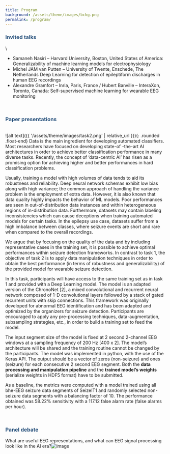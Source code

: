 ```yaml
---
title: Program
background: /assets/theme/images/bckg.png
permalink: /program/
---
```


### **<span style="color:#2B547E">Invited talks</span>**
\
- Samaneh Nasiri – Harvard University, Boston, United States of America: 
    Generalizability of machine learning models for electrophysiology
- Michel JAM van Putten – University of Twente, Enschede, The Netherlands
    Deep Learning for detection of epileptiform discharges in human EEG recordings
- Alexandre Gramfort – Inria, Paris, France / Hubert Banville – InteraXon, Toronto, Canada: 
    Self-supervised machine learning for wearable EEG monitoring

&nbsp;  

### **<span style="color:#2B547E">Paper presentations</span>**
\
![alt text]({{ '/assets/theme/images/task2.png' | relative_url }}){: .rounded .float-end}
Data is the main ingredient for developing automated classifiers. Most researchers have focused on developing state-of -the-art AI architectures in order to achieve better classification performance in many diverse tasks. Recently, the concept of ‘data-centric AI’ has risen as a promising option for achieving higher and better performances in hard classification problems.

Usually, training a model with high volumes of data tends to aid its robustness and reliability. Deep neural network schemas exhibit low bias along with high variance; the common approach of handling the variance problem is the employment of extra data. However, it is also known that data quality highly impacts the behavior of ML models. Poor performances are seen in out-of-distribution data instances and within heterogeneous regions of in-distribution data. Furthermore, datasets may contain labeling inconsistencies which can cause deceptions when training automated models for certain tasks. In the epilepsy use case, datasets suffer from a high imbalance between classes, where seizure events are short and rare when compared to the overall recordings.

We argue that by focusing on the quality of the data and by including representative cases in the training set, it is possible to achieve optimal performances within seizure detection frameworks. In contrast to task 1, the objective of task 2 is to apply data manipulation techniques in order to obtain the best performance (in terms of robustness and generalizability) of the provided model for wearable seizure detection.

In this task, participants will have access to the same training set as in task 1 and provided with a Deep Learning model. The model is an adapted version of the ChronoNet [2], a mixed convolutional and recurrent neural network composed of 1-D convolutional layers followed by a stack of gated recurrent units with skip connections. This framework was originally developed for abnormal EEG identification and has been adapted and optimized by the organizers for seizure detection. Participants are encouraged to apply any pre-processing techniques, data-augmentation, subsampling strategies, etc., in order to build a training set to feed the model.

The input segment size of the model is fixed at 2 second 2-channel EEG windows at a sampling frequency of 200 Hz [400 x 2]. The model’s architecture will be shared and the training routine cannot be changed by the participants. The model was implemented in python, with the use of the Keras API.
The output should be a vector of zeros (non-seizure) and ones (seizure) for each consecutive 2 second EEG segment. Both the **data processing and manipulation pipeline** and the **trained model’s weights** (serialize weights in HDF5 format) have to be submitted.

As a baseline, the metrics were computed with a model trained using all bhe-EEG seizure data segments of SeizeIT1 and randomly selected non-seizure data segments with a balancing factor of 10. The performance obtained was 58.22% sensitivity with a 117.12 false alarm rate (false alarms per hour).

&nbsp;  

### **<span style="color:#2B547E">Panel debate</span>**

What are useful EEG representations, and what can EEG signal processing look like in the AI era?![image](https://user-images.githubusercontent.com/53832320/205282151-a4518925-2fb1-426b-a44d-dcd98fe69bd3.png)

